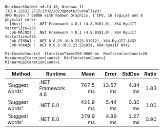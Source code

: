```

BenchmarkDotNet v0.13.10, Windows 11 (10.0.22631.2715/23H2/2023Update/SunValley3)
AMD Ryzen 7 5800H with Radeon Graphics, 1 CPU, 16 logical and 8 physical cores
  [Host]     : .NET Framework 4.8.1 (4.8.9181.0), X64 RyuJIT VectorSize=256
  Job-MAJNXI : .NET Framework 4.8.1 (4.8.9181.0), X64 RyuJIT VectorSize=256
  Job-GTHRWI : .NET 6.0.25 (6.0.2523.51912), X64 RyuJIT AVX2
  Job-YRAWZO : .NET 8.0.0 (8.0.23.53103), X64 RyuJIT AVX2

MinInvokeCount=1  IterationTime=250.0000 ms  MaxIterationCount=20  
MaxWarmupIterationCount=5  MinIterationCount=1  MinWarmupIterationCount=1  

```
| Method          | Runtime            | Mean     | Error    | StdDev  | Ratio |
|---------------- |------------------- |---------:|---------:|--------:|------:|
| &#39;Suggest words&#39; | .NET Framework 4.8 | 767.5 ms | 13.57 ms | 4.84 ms |  1.83 |
| &#39;Suggest words&#39; | .NET 6.0           | 421.9 ms |  5.44 ms | 0.30 ms |  1.00 |
| &#39;Suggest words&#39; | .NET 8.0           | 379.9 ms |  4.89 ms | 1.27 ms |  0.90 |

